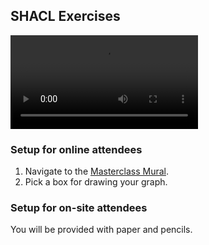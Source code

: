 ## SHACL Exercises

![Ontology img](https://github.com/veleda/shacl-masterclass/blob/main/data/KGC%202023/pub.jpgv)

### Setup for online attendees
1. Navigate to the [Masterclass Mural](https://app.mural.co/t/insightanddata2452/m/insightanddata2452/1683266807225/0c6f732982e9e4a8d91617f51e7f5e90b9b6622f?sender=u991451fe02d02df8927f1239).
2. Pick a box for drawing your graph.

### Setup for on-site attendees
You will be provided with paper and pencils. 


